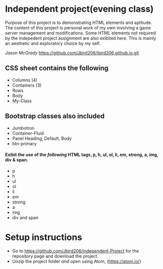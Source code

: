 
# Independent project(evening class)
Purpose of this project is to demonstrating HTML elements and aptitude. The content of this project is personal work of my own 
involving a game server management and modifications. Some HTML elements not required by the indepedent project assignment are also exibited here. This is mainly an aesthetic and exploratory choice by my self. 

_Jason McGrady_
https://github.com/Jbird206/jbird206.github.io.git
## CSS sheet contains the following
* Columns (4)
* Containers (3)
* Rows
* Body
* My-Class

## Bootstrap classes also included
* Jumbotron
* Container-Fluid
* Panel Heading, Default, Body
* btn-primary

#### Exibit the use of the *following* HTML tags, p, h, ul, ol, li, em, strong, a, img, div & span.
* p
* h
* ul
* ol
* li
* em
* strong
* a
* img
* div and span

# Setup instructions

 * Go to https://github.com/Jbird206/independent-Project for the repository page and download the project. 
 * Unzip the project folder *and* open using Atom, (https://atom.io/)
 
